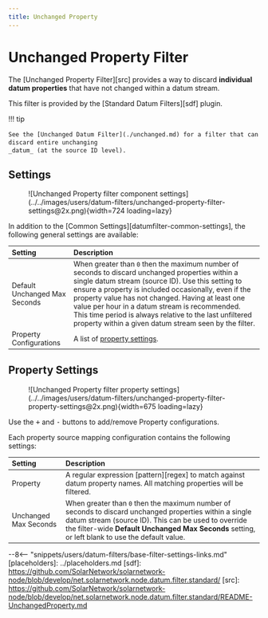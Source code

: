```yaml
---
title: Unchanged Property
---
```

# Unchanged Property Filter

The [Unchanged Property Filter][src] provides a way to discard **individual datum properties** that
have not changed within a datum stream.

This filter is provided by the [Standard Datum Filters][sdf] plugin.

!!! tip

	See the [Unchanged Datum Filter](./unchanged.md) for a filter that can discard entire unchanging
	_datum_ (at the source ID level).

## Settings

<figure markdown>
  ![Unchanged Property filter component settings](../../images/users/datum-filters/unchanged-property-filter-settings@2x.png){width=724 loading=lazy}
</figure>

In addition to the [Common Settings][datumfilter-common-settings], the following general settings are available:

| Setting            | Description |
|:-------------------|:------------|
| Default Unchanged Max Seconds | When greater than `0` then the maximum number of seconds to discard unchanged properties within a single datum stream (source ID). Use this setting to ensure a property is included occasionally, even if the property value has not changed. Having at least one value per hour in a datum stream is recommended. This time period is always relative to the last unfiltered property within a given datum stream seen by the filter. |
| Property Configurations | A list of [property settings](#property-settings). |

## Property Settings

<figure markdown>
  ![Unchanged Property filter property settings](../../images/users/datum-filters/unchanged-property-filter-property-settings@2x.png){width=675 loading=lazy}
</figure>

Use the <kbd>+</kbd> and <kbd>-</kbd> buttons to add/remove Property configurations.

Each property source mapping configuration contains the following settings:

| Setting   | Description |
|:----------|:------------|
| Property           | A regular expression [pattern][regex] to match against datum property names. All matching properties will be filtered. |
| Unchanged Max Seconds | When greater than `0` then the maximum number of seconds to discard unchanged properties within a single datum stream (source ID). This can be used to override the filter-wide **Default Unchanged Max Seconds** setting, or left blank to use the default value. |

--8<-- "snippets/users/datum-filters/base-filter-settings-links.md"
[placeholders]: ../placeholders.md
[sdf]: https://github.com/SolarNetwork/solarnetwork-node/blob/develop/net.solarnetwork.node.datum.filter.standard/
[src]: https://github.com/SolarNetwork/solarnetwork-node/blob/develop/net.solarnetwork.node.datum.filter.standard/README-UnchangedProperty.md

